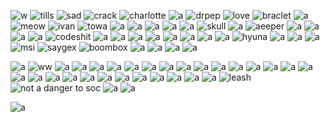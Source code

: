 ![w](https://64.media.tumblr.com/6c6f1385cfb40df9edeb51e8c2735ee9/835396812ab98429-0a/s100x200/068c7af5e9ba8b4ccbae145c86ecdbab406c1cdd.gifv) ![tills](https://64.media.tumblr.com/1834e6eb5768900fdc32ee06ef06627e/835396812ab98429-5a/s100x200/2720768ced40a9b973266c64af344e2a390b6644.gifv) ![sad](https://i.postimg.cc/qvVCN9gQ/tumblr-bad6c20226b3e46830f5d3f14f0dc0cb-a9253054-100.png) ![crack](https://64.media.tumblr.com/f578c850e06756b5df3d39c759d4d151/1923bddbf54c0100-37/s100x200/eb7be95eebf69dcc009d8ff8bec6bf58aa5ce15c.pnj) ![charlotte](https://64.media.tumblr.com/0facb691e8ac51e8e246e4dde30ef1e9/tumblr_pujr8bPYKA1xbgu08o3_100.png) ![a](https://64.media.tumblr.com/060d77f549361d06d143a054821908c6/2078da70eb74e1c0-56/s100x200/104123e5ca70a49db1190c297b8c68e2c5c004db.webp) ![drpep](https://64.media.tumblr.com/c61f22d0a698882c07a950d390ab1aeb/1b8381f969116a1e-73/s100x200/d02db2ba346fc2b0496f9c95d79b5d6217f5c50e.gifv) ![love](https://64.media.tumblr.com/36eb4afe81d2d1fb7d409afd97cae2a0/d91ef10a5b0a015c-b8/s100x200/4f734acadeabbf5b2198915eb68a0f0c74c23d83.pnj) ![braclet](https://64.media.tumblr.com/79e1d5ff04c57a0bdc00bcc8e233cb27/cf33f72ed27aa63f-b1/s100x200/b0aa0815b8f0a852846e9c158a6b5cbe22e80aa9.pnj) ![a](https://64.media.tumblr.com/f94aa43ce19365d63be7bad1f4a5a052/08d67859104bbada-cd/s100x200/301e6ca778005d380481b2a122068e3e2d526ef7.pnj) ![meow](https://64.media.tumblr.com/698abcbe7957fe093c00e0d6a0bb69da/08d67859104bbada-7a/s100x200/76cb1178c3c8e2ce8101296b1dde2ada7b32513f.pnj) ![ivan](https://64.media.tumblr.com/08a24aac9dd4d7c0f11285658b4fdc59/835396812ab98429-2f/s100x200/7fe7a06d45090be9274da49307c8e0ca6c3e444a.gifv) ![towa](https://64.media.tumblr.com/fce6e2b089465cf62483a96a9fe5b1d9/56838e9c58515ae2-a9/s100x200/44097831ddf86493f83d92bb36e93ae2ef19396b.pnj) ![a](https://64.media.tumblr.com/97b7407aadefde171f7a71ef766a8892/0a844093c4702aee-6b/s100x200/691d3ac8dcc5a0b3268aa1d50d7302d3bb6a2d2b.pnj) ![a](https://64.media.tumblr.com/beff93dcb01391111168d7e625257690/0a844093c4702aee-35/s100x200/de02ad922690afc66c37dff49eeaf0e3c955cc2b.pnj) ![a](https://64.media.tumblr.com/e8440456acb50b507028b6378eeb6187/0a844093c4702aee-c0/s100x200/0cd31e85d122ef0197a3cd59e266b94fb3401725.gifv) ![a](https://64.media.tumblr.com/d0f3ac5e11c59060b724bb66f681ecd3/bfaaeb60d3ffc0b4-ac/s100x200/745ba25aa5eaeeb69e37a9d872cd2296f8e95e0a.pnj) ![a](https://64.media.tumblr.com/88d1cf3b04164d7bd5384bb02f61065f/835396812ab98429-a2/s100x200/66a6ade61a6df440a6147f1b54ddd795ca805378.gifv) ![skull](https://64.media.tumblr.com/748221bdf632e7f387bd2834a893de59/bfaaeb60d3ffc0b4-71/s100x200/000a982f7d005dec0194f07dc74a8aa5516d288b.pnj) ![a](https://64.media.tumblr.com/665c60d60bd4b41a39b5efcf1d3618f2/f386e6fb69bea876-38/s100x200/406d9b0f1cf7deab83e8ecd0813bf291a312ae97.gifv) ![aeeper](https://64.media.tumblr.com/2cbd2c2e5bfbcaeac3cad083dba9d36b/8c49db604b0f3002-30/s100x200/182085e4ec81369c116bb112b2d48a00165c26ec.gifv) ![a](https://64.media.tumblr.com/01b589b8d5669f372bcca8883800d35d/473928ea48888009-8b/s100x200/e5878bd69010c6acd51da30b27ad473da0ae3f60.pnj) ![a](https://64.media.tumblr.com/fa02b46b8b5500870223b2129d7218a9/473928ea48888009-8b/s100x200/2497b93bee99cd43c3e6de6886b7b3bc46bcced7.pnj) ![a](https://64.media.tumblr.com/17e7f51e27c14f4360739a4113306e51/473928ea48888009-16/s100x200/4a5cf44a6826e8a31ad60bdfcd9598dac73eddeb.jpg) ![a](https://64.media.tumblr.com/844652d1cf8d2c0fab25d6dd0c199452/473928ea48888009-d1/s100x200/e713bd7fe02ec050ecd9cda77e85c0378864a3ee.jpg) ![codeshit](https://64.media.tumblr.com/a8dcea81b285606d6305c659aafcb7a4/473928ea48888009-bc/s100x200/19ca044945604fc3365801e0164d82a58fcac9ae.pnj) ![a](https://64.media.tumblr.com/97a0c487981805269ed73917f48adb21/473928ea48888009-9f/s100x200/8367b381f5ffcb29552b1b7e349767bf7da34e81.pnj) ![a](https://64.media.tumblr.com/9441e1a147fe43704f273f162f22faa6/ff58a3af22f3bbb7-19/s100x200/410419112343ab7ed2186792766caad9038f4ec4.webp) ![a](https://64.media.tumblr.com/d83c243e88fa7300d99cf80aa34cea70/835396812ab98429-53/s100x200/1d246bdabe57e41506f1cf3fcdbefe1d77ab9e41.gifv) ![a](https://64.media.tumblr.com/9dcf783bdd43d3feff676441631b5b07/6f072ea04e7b6c72-a7/s100x200/828096e077d3289e49c5292a3016851cc8399839.jpg) ![a](https://64.media.tumblr.com/f724e8e73f21fbcbcd4a70c7a1d2da26/6f072ea04e7b6c72-2b/s100x200/1c460a71130b6d82c022b1025295ad1828eaff4d.gifv) ![a](https://64.media.tumblr.com/fbd54809373d91c2b2684068685a7316/6c0f91c1af4ee0a2-06/s100x200/4125ed26e02e0ed1c624ffa84d239c45e21f393d.pnj) ![a](https://64.media.tumblr.com/a80bd5a5d138448fb66deed62e156c64/ca97eef3152f39fb-ee/s250x400/a33b5b050bdecf3b700857ca4d86f84b3c4f5480.pnj) ![a](https://64.media.tumblr.com/09c877f0f5d52b6b531744dcaf8aa160/6adc6c8478d4d04c-ba/s100x200/6f3eae595c841ed64a7adcfde64dc8ce20f4fd47.pnj) ![hyuna](https://64.media.tumblr.com/5852379308c5bf3bd1453f84fe163da8/40c4098a780ee9a5-94/s100x200/78ab6e9c0d0cb3700e8b4c4315c4586f1dc1ba9d.gifv) ![a](https://64.media.tumblr.com/2077c62ccc915571438d347618ac01e0/c937cea2bae71fd6-9a/s100x200/660e9e7181127ed803f8f9aa4e0710c664cfe2f5.gifv) ![a](https://64.media.tumblr.com/11f47cd238c1aa9dfc5045b2c06901db/97603c9c3129af56-13/s100x200/6fbb8dc175ff75a9fedc2b35cee97a6c950829ed.pnj) ![a](https://64.media.tumblr.com/07b7485f52ce9b51679eff8496a0f48d/7c3dd077ed76e2f9-b6/s100x200/22218e65e6bfb77651821a8ba4e2b2663b994108.gifv) ![msi](https://64.media.tumblr.com/7f15d1b114b837701d5f43b8f8de06ab/7c3dd077ed76e2f9-2d/s100x200/41701b74632b0940baa0ae614ddc90202e0f112a.pnj) ![saygex](https://64.media.tumblr.com/45f6e156e93d30942d0e80a8d8e2d3ff/e82a9758aa9a0ad9-eb/s100x200/9228d7783aae7a51f9a9ca0be4808d28cfccc137.pnj) ![boombox](https://64.media.tumblr.com/56d65912e349933a757d6535d689bb82/d87b75fc2cb83c36-ae/s100x200/dd1a034ff5016925e8dbd7c14e7e245f6a8e6001.gifv) ![a](https://64.media.tumblr.com/2b8f06f2c75a4bf84943b1fec85aa2f2/d87b75fc2cb83c36-26/s100x200/b641a8580f209de5e173d76b583e4e1cfccb4f63.pnj) ![a](https://64.media.tumblr.com/eef5fbd3209ff39b06266f546b186131/c91e8a21ee867eef-45/s100x200/ca1f56adb856937162c08742c85c066f82c240bd.pnj) ![a](https://64.media.tumblr.com/a550c79b54eba9140841fcd2499b92f5/b1a413bd901573a8-dd/s100x200/364e0043aed5c2ca8a455b4187a61c2d77c678f6.pnj) ![a](https://64.media.tumblr.com/f47a23a396eca350930a86770d61d1a0/835396812ab98429-04/s100x200/de22e96ad2569f7ec79e1e5a2ce7e179718edd20.gifv)

![a](https://64.media.tumblr.com/0d4009274239c5a41b8176285a1b1a35/835396812ab98429-f1/s250x400/646f3f49f3d19ec3ebd11ccef1691fd96f257704.gifv) ![ww](https://64.media.tumblr.com/7cc67c55ad51e049b7acf949ae83c90a/1fb39223b20e4f22-1b/s250x400/a206d12319b7068300f1c5cabc0cf5d715c306e4.gifv) ![a](https://64.media.tumblr.com/4d19f83d48938e72ea352ada5ec262f9/1fb39223b20e4f22-94/s250x400/c1988a2d1aeff1facb7239c9bd723c5f5d71039f.gifv) ![a](https://64.media.tumblr.com/7988bd4d951f2ed69ed7719f8ff1cf5d/415a1175c7f3ef38-a5/s250x400/a14a390acfff0f29af568f28cf64fa12f4937e4f.gifv) ![a](https://64.media.tumblr.com/b39997f126ac7d199056e8a1cfd85824/75878540b804f3ca-35/s250x400/9156583ca664cbc33745b053663fec36e0b74bbb.gifv) ![a](https://64.media.tumblr.com/2222a86305023d46ddc24e5d2b02737e/a5f312680aee2872-b1/s250x400/8494704ce5259c066935e6718581bbc95918ce72.gifv) ![a](https://64.media.tumblr.com/1a355125f895a5a0f699875df0b8484f/a5f312680aee2872-2b/s250x400/899ecfc890318400964f135a8c3dc7cdac4288f2.gifv) ![a](https://64.media.tumblr.com/f9cf57dbc487779561d94e620e3e1de0/dd6203729b7020b5-16/s250x400/7983d073ff57cfa10e0ef8e6406a18fb62b121fa.gifv) ![a](https://64.media.tumblr.com/c099823ebc50625c27f33f15dfb1dde3/0b03cbf48f56038c-ec/s250x400/5055202810960792ef5fe9d57d79a3290a337884.gifv) ![a](https://64.media.tumblr.com/6642a6567f447167627734d6234ba5b2/deefe9d2706f3d13-79/s250x400/b7e418515ddb38b92ef96239547d57b2ab77bfe8.gifv) ![a](https://64.media.tumblr.com/e24b76dfd78bad22711e06078d116127/d0732d1a2e6280a3-09/s250x400/282dead1529caf25c52d045c24994b9f1f72d682.gifv) ![a](https://64.media.tumblr.com/a4831f0a78a15aea391218939b42567a/b15b59e457416127-9b/s250x400/e1c5da4c8a500b750429653cc6b907035577b687.gifv) ![a](https://64.media.tumblr.com/0089811abec527fc9b30ea275811b5ff/309219964b90f7d9-27/s250x400/8cf47249dd255eb9bd37c1b2c25603d2031c2d90.gifv) ![a](https://64.media.tumblr.com/3c030c3dba2f919a6088912b81372452/15104967973168bb-82/s250x400/b8530c05e611537fb5f9086d4623aec374c99097.gifv) ![a](https://64.media.tumblr.com/4357cd3f8b9cdffdcacd79aa091b9f4c/c50dc93c89e251e3-e5/s250x400/07ffefeddde4af096e55a5b11e2954a7a5e6e923.gifv) ![a](https://64.media.tumblr.com/c2950fe8a6a76180637b5258f43ea057/1fb39223b20e4f22-9f/s250x400/271cc544ea8ad7742bae0859a9f25e52c819045b.gifv) ![a](https://64.media.tumblr.com/9aaae778af44fc541bf5f4be6efc1aa6/2f4c749d798c5bf4-63/s250x400/9041a9874e15f345717393270bb0ef1905b52a27.gifv) ![a](https://64.media.tumblr.com/37cfb398480eeb8eb2823de1c1ad589d/2f4c749d798c5bf4-21/s250x400/dff954bb799e0538c0bef8ecb426fec52370290b.gifv) ![a](https://64.media.tumblr.com/e0003584867fbcfdecabc3a78fb05b22/2f4c749d798c5bf4-d4/s250x400/1788f66b39a414181bda404c2b65718eb3a001c7.gifv) ![a](https://64.media.tumblr.com/19e26175a01613d87cf2382190a12eea/8cac6c696511a09e-f0/s250x400/53e284a3f5b42940647257fd47338b7d09f9f66b.gifv) ![a](https://64.media.tumblr.com/4011b01a45ff5a2c2abb1f1effaa2eea/b59f062936d97eb7-a4/s250x400/52ebd0512ab22a0b44c38d8a4a7caa771531e909.gifv) ![a](https://64.media.tumblr.com/bf65b36ec04806322d6b3138767f9f12/b63cc83ef7006d23-80/s250x400/1386a3a58f8cee1deb13b7fb1d68bc4e1b2384d1.gifv) ![a](https://64.media.tumblr.com/7997b09b2702a2d0ca2b770dd54bd76e/5e199ab673c8386b-e7/s250x400/6ad2213e0071285ccf6ddcb6ddf42b9d56f20a86.gifv) ![a](https://64.media.tumblr.com/9a96d67508fa0a3cd45f4b416971939d/92c7b7393347c485-68/s250x400/90d2991bf0f84194fd5e83b6b882414d5651ccfd.gifv) ![a](https://64.media.tumblr.com/d0480d7f32fb3bc22fefce3ce649c8ee/b66eace869227cc0-a0/s250x400/6d8ed1303a5414c9ea978d7147777ba60ba8f1e8.gifv) ![a](https://64.media.tumblr.com/fef73f6e41bd21177a19e52d98418cf9/acbffc6c7e51333b-01/s250x400/51447432ef333fe49b15bc4177a66df98c4c9318.gifv) ![a](https://64.media.tumblr.com/ec3163d2e3298f1e1979a0a8f6b8bd4b/0834f07aedc1c640-07/s250x400/bbe583f3726434bf20ea29e159af8793d9094209.gifv) ![a](https://64.media.tumblr.com/8d2ad943b2b386c742d77459ed7e836b/000b0fc4491a80ca-da/s250x400/f7924291848cb842f14824f5b86078372490c16b.gifv) ![a](https://64.media.tumblr.com/77865512dfa03e4d19836cf4d7bf0ac8/981010d5b892665b-8e/s250x400/5364553d6be4669d1be63a34b2491ee52775ae6d.gifv) ![leash](https://64.media.tumblr.com/17f48dac02d82d1fbe4859c4da0a76eb/114af3451ea89bf8-7b/s250x400/8a96ffc610c0a8d2732779d190258cb7fc27344c.gifv) ![not a danger to soc](https://64.media.tumblr.com/7659ed884b90f41b3257ec64625cf51b/8cea6fe1f3152297-d8/s250x400/ee740066bb5531c9874280b9526ee5f38a3ba2e0.webp) ![a](https://64.media.tumblr.com/d12068a4ba002b99fbd3bf4a22d96cb2/f1413ef45abf2485-af/s250x400/79b07f3206a9748027b5a2630e08e9bd9cfbd58b.gifv)  ![a](https://64.media.tumblr.com/e5cc86d2a44fe900d154e2eb62399994/363752070e93a7f9-70/s250x400/36b2ba6de7a0393bebb99c943027a172b3e94d45.gifv) 

![a](https://64.media.tumblr.com/828719bf87ad8f1e9cfe6f4292b556f5/835396812ab98429-49/s500x750/477692efe4d50ea50f680e64bce8e6b183f6e32a.gifv)
